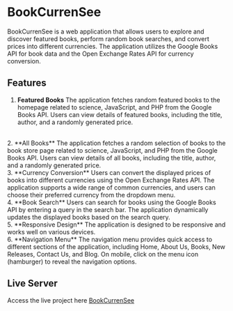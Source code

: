 # BookCurrenSee

BookCurrenSee is a web application that allows users to explore and discover featured books, perform random book searches, and convert prices into different currencies. The application utilizes the Google Books API for book data and the Open Exchange Rates API for currency conversion.

## Features
1. **Featured Books**
The application fetches random featured books to the homepage related to science, JavaScript, and PHP from the Google Books API.
Users can view details of featured books, including the title, author, and a randomly generated price.
<br>
2. **All Books**
The application fetches a random selection of books to the book store page related to science, JavaScript, and PHP from the Google Books API.
Users can view details of all books, including the title, author, and a randomly generated price.
<br>
3. **Currency Conversion**
Users can convert the displayed prices of books into different currencies using the Open Exchange Rates API.
The application supports a wide range of common currencies, and users can choose their preferred currency from the dropdown menu.
<br>
4. **Book Search**
Users can search for books using the Google Books API by entering a query in the search bar.
The application dynamically updates the displayed books based on the search query.
<br>
5. **Responsive Design**
The application is designed to be responsive and works well on various devices.
<br>
6. **Navigation Menu**
The navigation menu provides quick access to different sections of the application, including Home, About Us, Books, New Releases, Contact Us, and Blog. On mobile, click on the menu icon (hamburger) to reveal the navigation options.


## Live Server
Access the live project here [BookCurrenSee](https://nimble-kringle-2ff793.netlify.app/)
